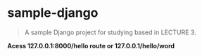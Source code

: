 # sample-django
> A sample Django project for studying based in LECTURE 3.

**Acess 127.0.0.1:8000/hello route or 127.0.0.1/hello/word**
